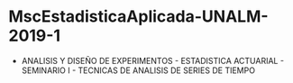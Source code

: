 # MscEstadisticaAplicada-UNALM-2019-1
- ANALISIS Y DISEÑO DE EXPERIMENTOS - ESTADISTICA ACTUARIAL - SEMINARIO I - TECNICAS DE ANALISIS DE SERIES DE TIEMPO
